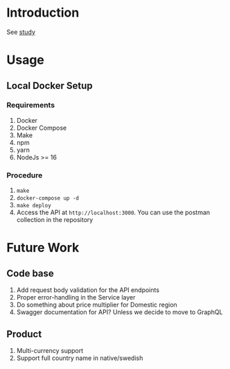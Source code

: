 # Introduction
See [study](./STUDY.md)

# Usage
## Local Docker Setup
### Requirements
1. Docker
1. Docker Compose
1. Make
1. npm
1. yarn
1. NodeJs >= 16

### Procedure
1. `make`
1. `docker-compose up -d`
1. `make deploy`
1. Access the API at `http://localhost:3000`. You can use the postman collection in the repository

# Future Work
## Code base
1. Add request body validation for the API endpoints
1. Proper error-handling in the Service layer
1. Do something about price multiplier for Domestic region
1. Swagger documentation for API? Unless we decide to move to GraphQL

## Product
1. Multi-currency support
1. Support full country name in native/swedish